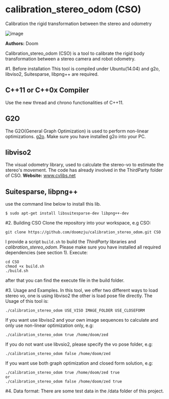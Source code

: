 # calibration_stereo_odom (CSO)
Calibration the rigid transformation between the stereo and odometry

 ![image](https://github.com/doomzzju/CSO/blob/master/img.png)

**Authors:** Doom

Calibration_stereo_odom (CSO) is a tool to calibrate the rigid body transformation between a stereo camera and robot odometry.

#1. Before installation
This tool is compiled under Ubuntu(14.04) and g2o, libviso2, Suitesparse, libpng++ are required. 

## C++11 or C++0x Compiler
Use the new thread and chrono functionalities of C++11.

## G2O
The G2O(General Graph Optimization) is used to perform non-linear optimizations. 
[g2o](https://github.com/RainerKuemmerle/g2o). Make sure you have installed g2o into your PC.

## libviso2
The visual odometry library, used to calculate the stereo-vo to estimate the stereo's movement. The code has already involved in the ThirdParty folder of CSO.
**Website:** www.cvlibs.net

## Suitesparse, libpng++
use the command line below to install this lib.
```
$ sudo apt-get install libsuitesparse-dev libpng++-dev
```
#2. Building CSO
Clone the repository into your workspace, e.g CSO:
```
git clone https://github.com/doomzju/calibration_stereo_odom.git CSO
```
I provide a script `build.sh` to build the *ThirdParty* libraries and *calibration_stereo_odom*. Please make sure you have installed all required dependencies (see section 1). Execute:
```
cd CSO
chmod +x build.sh
./build.sh
```
after that you can find the execute file in the build folder.

#3. Usage and Examples.
In this tool, we offer two different ways to load stereo vo, one is using libviso2 the other is load pose file directly.
The Usage of this tool is:
```
./calibration_stereo_odom USE_VISO IMAGE_FOLDER USE_CLOSEFORM
```
If you want use libviso2 and your own image sequences to calculate and only use non-linear optimization only, e.g:
```
./calibration_stereo_odom true /home/doom/zed
```
If you do not want use libvsio2, please specify the vo pose folder, e.g:
```
./calibration_stereo_odom false /home/doom/zed
```
If you want use both graph optimization and closed form solution, e.g:
```
./calibration_stereo_odom true /home/doom/zed true
or
./calibration_stereo_odom false /home/doom/zed true
```

#4. Data format:
There are some test data in the /data folder of this project.
